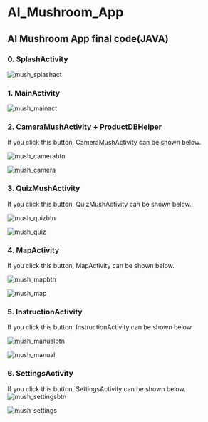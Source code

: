 # AI_Mushroom_App

## AI Mushroom App final code(JAVA)

### 0. SplashActivity

![mush_splashact](https://user-images.githubusercontent.com/70942492/92484959-4e531180-f225-11ea-8aa8-88ae3cf8282d.png)



### 1. MainActivity

![mush_mainact](https://user-images.githubusercontent.com/70942492/92482213-53fb2800-f222-11ea-8af9-e4c211962b23.png)



### 2. CameraMushActivity + ProductDBHelper

If you click this button, CameraMushActivity can be shown below.

![mush_camerabtn](https://user-images.githubusercontent.com/70942492/92483966-68402480-f224-11ea-800c-11af64c7a491.PNG)

![mush_camera](https://user-images.githubusercontent.com/70942492/92485817-5f505280-f226-11ea-84f5-b7df0c30df27.PNG)


### 3. QuizMushActivity

If you click this button, QuizMushActivity can be shown below.

![mush_quizbtn](https://user-images.githubusercontent.com/70942492/92485905-77c06d00-f226-11ea-9b90-152b7ff4cee2.PNG)

![mush_quiz](https://user-images.githubusercontent.com/70942492/92485925-7db64e00-f226-11ea-9fa7-e1a3c1b26d01.PNG)

### 4. MapActivity

If you click this button, MapActivity can be shown below.

![mush_mapbtn](https://user-images.githubusercontent.com/70942492/92486003-9292e180-f226-11ea-987f-f06de25c00c2.PNG)

![mush_map](https://user-images.githubusercontent.com/70942492/92486020-9888c280-f226-11ea-9ad7-2828e55293ab.png)

### 5. InstructionActivity

If you click this button, InstructionActivity can be shown below.

![mush_manualbtn](https://user-images.githubusercontent.com/70942492/92486095-ae968300-f226-11ea-9e0a-54cd47f7cb35.PNG)

![mush_manual](https://user-images.githubusercontent.com/70942492/92486142-b6eebe00-f226-11ea-8174-38bbdefc7d3e.PNG)

### 6. SettingsActivity

If you click this button, SettingsActivity can be shown below.
![mush_settingsbtn](https://user-images.githubusercontent.com/70942492/92486182-c241e980-f226-11ea-95b4-891bbfd0b907.PNG)

![mush_settings](https://user-images.githubusercontent.com/70942492/92486211-c968f780-f226-11ea-9f0d-533bd6f96b5a.PNG)

